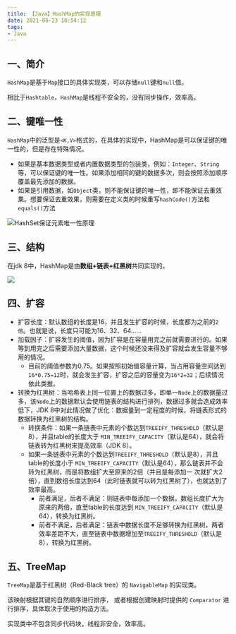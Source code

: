 ```yaml
---
title: 【Java】HashMap的实现原理
date: 2021-06-23 10:54:12
tags:
- Java
---
```


## 一、简介

`HashMap`是基于`Map`接口的具体实现类，可以存储`null`键和`null`值。

相比于`Hashtable`，`HashMap`是线程不安全的，没有同步操作，效率高。

## 二、键唯一性

`HashMap`中的泛型是`<K,V>`格式的，在具体的实现中，HashMap是可以保证键的唯一性的，但是存在特殊情况。

- 如果是基本数据类型或者内置数据类型的包装类，例如：`Integer`、`String`等，可以保证键的唯一性。如果添加相同的键的数据多次，则会按照添加顺序覆盖最先添加的数据。
- 如果是引用数据，如`Object`类，则不能保证键的唯一性，即不能保证去重效果。想要保证去重效果，则需要在定义类的时候重写`hashCode()`方法和`equals()`方法

![HashSet保证元素唯一性原理](https://gitee.com/realBeBetter/image/raw/master/img/HashSet保证元素唯一性原理.png)

## 三、结构

在jdk 8中，HashMap是由**数组+链表+红黑树**共同实现的。

![](https://gitee.com/realBeBetter/image/raw/master/img/20210628204054526.jpg)

## 四、扩容

- 扩容长度：默认数组的长度是16，并且发生扩容的时候，长度都为之前的`2倍`。也就是说，长度只可能为16、32、64……
- 加载因子：扩容发生的阈值，因为扩容是在容量用完之前就需要进行的。如果等到用完之后需要添加大量数据，这个时候还没来得及扩容就会发生容量不够用的情况。
  - 目前的阈值参数为0.75。如果按照初始值容量计算，当占用容量空间达到`16*0.75=12`时，就会发生扩容，扩容之后的容量变为`16*2=32`；后续情况依此类推。
- 转换为红黑树：当哈希表上同一位置上的数据过多，即单一`Node`上的数据量过多，该`Node`上的数据默认会使用链表的结构进行排列，数据过多就会造成效率低下，JDK 8中对此情况做了优化：数据量到一定程度的时候，将链表形式的数据转换为红黑树的结构。
  - 转换条件：如果一条链表中元素的个数达到`TREEIFY_THRESHOLD`（默认是8），并且table的长度大于 `MIN_TREEIFY_CAPACITY`（默认是64），就会将链表转为红黑树来提高效率（JDK 8）。
  - 如果一条链表中元素的个数达到`TREEIFY_THRESHOLD`（默认是8），并且table的长度小于 `MIN_TREEIFY_CAPACITY`（默认是64），那么链表并不会转为红黑树，而是将数组扩大至原来的2倍（并且是每添加一 次就扩大2倍），直到数组长度达到64（此时链表就可以转为红黑树了），也就达到了效率最高。
    - 前者满足，后者不满足：则链表中每添加一个数据，数组长度扩大为原来的两倍，直至table的长度达到 `MIN_TREEIFY_CAPACITY`（默认是64），转换为红黑树。
    - 前者不满足，后者满足：链表中数据长度不足够转换为红黑树，两者效率差距不大，直至链表中数据增加至`TREEIFY_THRESHOLD`（默认是8），转换为红黑树。

## 五、TreeMap

`TreeMap`是基于红黑树（Red-Black tree）的 `NavigableMap` 的实现类。

该映射根据其键的自然顺序进行排序， 或者根据创建映射时提供的 `Comparator` 进行排序，具体取决于使用的构造方法。 

实现类中不包含同步代码块，线程非安全，效率高。

